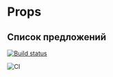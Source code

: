 # Props

## Список предложений

[![Build status](https://ci.appveyor.com/api/projects/status/98h8115abgo3fqsi?svg=true)](https://ci.appveyor.com/project/poi1nt/react-4-1-hex2rgb)

![CI](https://github.com/poi1nt/React_4.1-hex2rgb/actions/workflows/web.yml/badge.svg)
